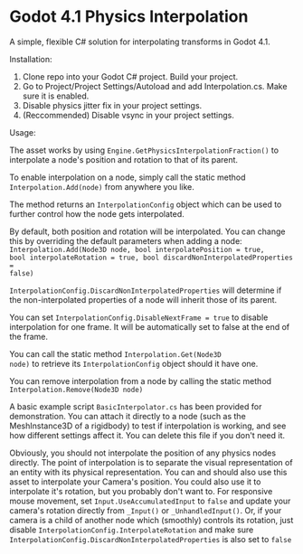 # Godot 4.1 Physics Interpolation

A simple, flexible C# solution for interpolating transforms in Godot 4.1.

Installation:

1. Clone repo into your Godot C# project. Build your project.<br>
2. Go to Project/Project Settings/Autoload and add Interpolation.cs. Make sure it is enabled.<br>
3. Disable physics jitter fix in your project settings.<br>
4. (Reccommended) Disable vsync in your project settings.<br>

Usage:

The asset works by using <code>Engine.GetPhysicsInterpolationFraction()</code> to interpolate a node's position and rotation to that of its parent.

To enable interpolation on a node, simply call the static method <code>Interpolation.Add(node)</code> from anywhere you like.<br>

The method returns an <code>InterpolationConfig</code> object which can be used to further control how the node gets interpolated.<br>

By default, both position and rotation will be interpolated. You can change this by overriding the default parameters when adding a node:
<code>Interpolation.Add(Node3D node, bool interpolatePosition = true, bool interpolateRotation = true, bool discardNonInterpolatedProperties = false)</code>

<code>InterpolationConfig.DiscardNonInterpolatedProperties</code> will determine if the non-interpolated properties of a node will inherit those of its parent.

You can set <code>InterpolationConfig.DisableNextFrame = true</code> to disable interpolation for one frame. It will be automatically set to false at the end of the frame.

You can call the static method <code>Interpolation.Get(Node3D node)</code> to retrieve its <code>InterpolationConfig</code> object should it have one.

You can remove interpolation from a node by calling the static method <code>Interpolation.Remove(Node3D node)</code>

A basic example script <code>BasicInterpolator.cs</code> has been provided for demonstration. You can attach it directly to a node (such as the MeshInstance3D of a rigidbody) to test if interpolation is working, and see how different settings affect it. You can delete this file if you don't need it.

Obviously, you should not interpolate the position of any physics nodes directly. The point of interpolation is to separate the visual representation of an entity with its physical representation. You can and should also use this asset to interpolate your Camera's position. You could also use it to interpolate it's rotation, but you probably don't want to. For responsive mouse movement, set <code>Input.UseAccumulatedInput</code> to <code>false</code> and update your camera's rotation directly from <code>_Input()</code> or <code>_UnhandledInput()</code>. Or, if your camera is a child of another node which (smoothly) controls its rotation, just disable <code>InterpolationConfig.InterpolateRotation</code> and make sure <code>InterpolationConfig.DiscardNonInterpolatedProperties</code> is also set to <code>false</code>
